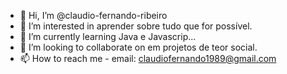 - 👋 Hi, I’m @claudio-fernando-ribeiro
- 👀 I’m interested in  aprender sobre tudo que for possível.
- 🌱 I’m currently learning  Java e Javascrip...
- 💞️ I’m looking to collaborate on  em projetos de teor social.
- 📫 How to reach me - email: claudiofernando1989@gmail.com

<!---
claudio-fernando-ribeiro/claudio-fernando-ribeiro is a ✨ special ✨ repository because its `README.md` (this file) appears on your GitHub profile.
You can click the Preview link to take a look at your changes.
--->
